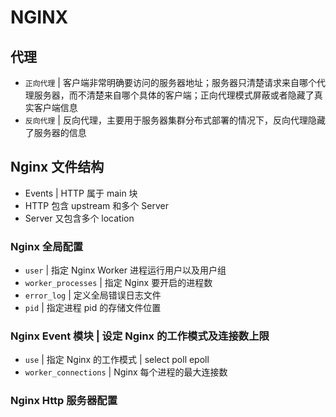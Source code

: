 # NGINX

## 代理

* `正向代理` | 客户端非常明确要访问的服务器地址；服务器只清楚请求来自哪个代理服务器，而不清楚来自哪个具体的客户端；正向代理模式屏蔽或者隐藏了真实客户端信息
* `反向代理` | 反向代理，主要用于服务器集群分布式部署的情况下，反向代理隐藏了服务器的信息

## Nginx 文件结构

* Events | HTTP 属于 main 块
* HTTP 包含 upstream 和多个 Server
* Server 又包含多个 location

### Nginx 全局配置

* `user` | 指定 Nginx Worker 进程运行用户以及用户组
* `worker_processes` |  指定 Nginx 要开启的进程数
* `error_log` | 定义全局错误日志文件
* `pid` | 指定进程 pid 的存储文件位置

### Nginx Event 模块 | 设定 Nginx 的工作模式及连接数上限

* `use` | 指定 Nginx 的工作模式 | select poll epoll
* `worker_connections` | Nginx 每个进程的最大连接数

### Nginx Http 服务器配置

